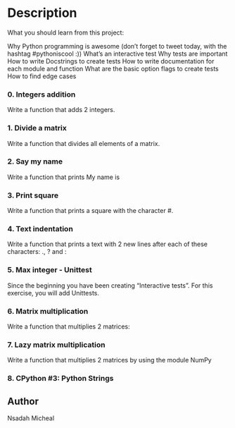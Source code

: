 # Description
What you should learn from this project:

Why Python programming is awesome (don’t forget to tweet today, with the hashtag #pythoniscool :))
What’s an interactive test
Why tests are important
How to write Docstrings to create tests
How to write documentation for each module and function
What are the basic option flags to create tests
How to find edge cases
### 0. Integers addition
Write a function that adds 2 integers.
### 1. Divide a matrix
Write a function that divides all elements of a matrix.
### 2. Say my name
Write a function that prints My name is
### 3. Print square
Write a function that prints a square with the character #.
### 4. Text indentation
Write a function that prints a text with 2 new lines after each of these characters: ., ? and :
### 5. Max integer - Unittest
Since the beginning you have been creating “Interactive tests”. For this exercise, you will add Unittests.
### 6. Matrix multiplication
Write a function that multiplies 2 matrices:
### 7. Lazy matrix multiplication
Write a function that multiplies 2 matrices by using the module NumPy
### 8. CPython #3: Python Strings

## Author
Nsadah Micheal
